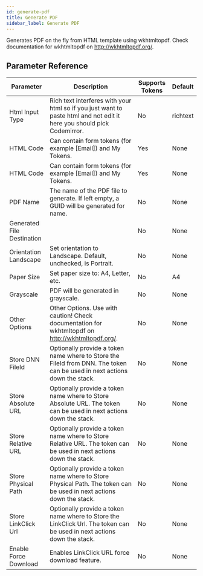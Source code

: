 ```yaml
---
id: generate-pdf
title: Generate PDF
sidebar_label: Generate PDF
---
```



Generates PDF on the fly from HTML template using wkhtmltopdf. Check documentation for wkhtmltopdf on http://wkhtmltopdf.org/.

## Parameter Reference
| Parameter | Description | Supports Tokens | Default |
| -- | -- | -- | -- |
| Html Input Type | Rich text interferes with your html so if you just want to paste html and not edit it here you should pick Codemirror. | No | richtext |
| HTML Code | Can contain form tokens (for example [Email]) and My Tokens. | Yes | None |
| HTML Code | Can contain form tokens (for example [Email]) and My Tokens. | Yes | None |
| PDF Name | The name of the PDF file to generate. If left empty, a GUID will be generated for name. | No | None |
| Generated File Destination |  | No | None |
| Orientation Landscape | Set orientation to Landscape. Default, unchecked, is Portrait. | No | None |
| Paper Size |  Set paper size to: A4, Letter, etc. | No | A4 |
| Grayscale | PDF will be generated in grayscale. | No | None |
| Other Options | Other Options. Use with caution! Check documentation for wkhtmltopdf on http://wkhtmltopdf.org/. | No | None |
| Store DNN FileId | Optionally provide a token name where to Store the FileId from DNN. The token can be used in next actions down the stack. | No | None |
| Store Absolute URL | Optionally provide a token name where to Store Absolute URL. The token can be used in next actions down the stack. | No | None |
| Store Relative URL |  Optionally provide a token name where to Store Relative URL. The token can be used in next actions down the stack. | No | None |
| Store Physical Path | Optionally provide a token name where to Store Physical Path. The token can be used in next actions down the stack. | No | None |
| Store LinkClick Url |  Optionally provide a token name where to Store the LinkClick Url. The token can be used in next actions down the stack. | No | None |
| Enable Force Download | Enables LinkClick URL force download feature. | No | None |
